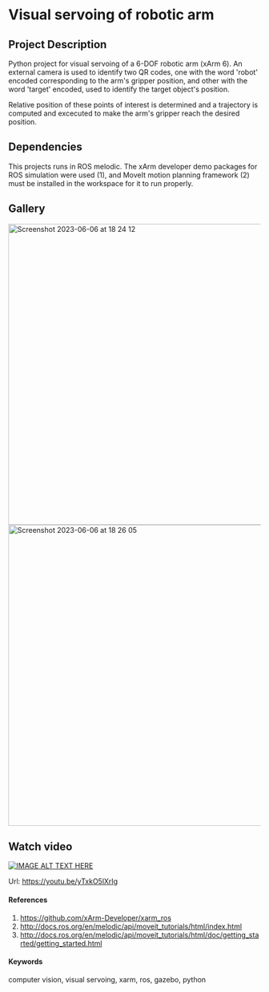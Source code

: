 # Visual servoing of robotic arm
## Project Description
Python project for visual servoing of a 6-DOF robotic arm (xArm 6). An external camera is used to identify two QR codes, one with the word 'robot' encoded corresponding to the arm's gripper position, and other with the word 'target' encoded, used to identify the target object's position.

Relative position of these points of interest is determined and a trajectory is computed and excecuted to make the arm's gripper reach the desired position.

## Dependencies
This projects runs in ROS melodic. The xArm developer demo packages for ROS simulation were used (1), and MoveIt motion planning framework (2) must be installed in the workspace for it to run properly.

## Gallery
<img width="600" alt="Screenshot 2023-06-06 at 18 24 12" src="https://github.com/edgarcancinoe/xarm6_visual_servoing/assets/59784477/b9707baa-741d-4d1d-a557-420fe10f1a29">
<img width="600" alt="Screenshot 2023-06-06 at 18 26 05" src="https://github.com/edgarcancinoe/xarm6_visual_servoing/assets/59784477/54cd2a18-03af-4af1-9a6b-201438e156a4">

## Watch video
[![IMAGE ALT TEXT HERE](https://img.youtube.com/vi/yTxkO5lXrIg/0.jpg)](https://youtu.be/yTxkO5lXrIg)

Url: https://youtu.be/yTxkO5lXrIg

#### References
1. https://github.com/xArm-Developer/xarm_ros
2. http://docs.ros.org/en/melodic/api/moveit_tutorials/html/index.html
3. http://docs.ros.org/en/melodic/api/moveit_tutorials/html/doc/getting_started/getting_started.html

#### Keywords
computer vision, visual servoing, xarm, ros, gazebo, python

